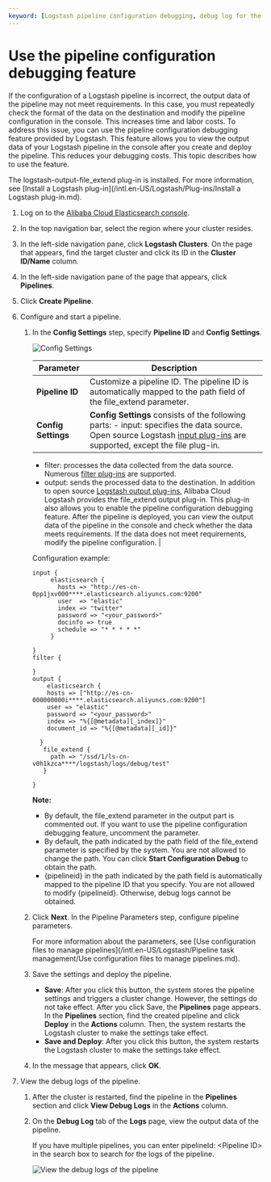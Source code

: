 ```yaml
---
keyword: [Logstash pipeline configuration debugging, debug log for the Logstash pipeline configuration]
---
```


# Use the pipeline configuration debugging feature

If the configuration of a Logstash pipeline is incorrect, the output data of the pipeline may not meet requirements. In this case, you must repeatedly check the format of the data on the destination and modify the pipeline configuration in the console. This increases time and labor costs. To address this issue, you can use the pipeline configuration debugging feature provided by Logstash. This feature allows you to view the output data of your Logstash pipeline in the console after you create and deploy the pipeline. This reduces your debugging costs. This topic describes how to use the feature.

The logstash-output-file\_extend plug-in is installed. For more information, see [Install a Logstash plug-in](/intl.en-US/Logstash/Plug-ins/Install a Logstash plug-in.md).

1.  Log on to the [Alibaba Cloud Elasticsearch console](https://elasticsearch.console.aliyun.com/#/home).

2.  In the top navigation bar, select the region where your cluster resides.

3.  In the left-side navigation pane, click **Logstash Clusters**. On the page that appears, find the target cluster and click its ID in the **Cluster ID/Name** column.

4.  In the left-side navigation pane of the page that appears, click **Pipelines**.

5.  Click **Create Pipeline**.

6.  Configure and start a pipeline.

    1.  In the **Config Settings** step, specify **Pipeline ID** and **Config Settings**.

        ![Config Settings](https://static-aliyun-doc.oss-accelerate.aliyuncs.com/assets/img/en-US/3016219061/p127138.png)

        |Parameter|Description|
        |---------|-----------|
        |**Pipeline ID**|Customize a pipeline ID. The pipeline ID is automatically mapped to the path field of the file\_extend parameter.|
        |**Config Settings**|**Config Settings** consists of the following parts:         -   input: specifies the data source. Open source Logstash [input plug-ins](https://www.elastic.co/guide/en/logstash/6.7/input-plugins.html) are supported, except the file plug-in.
        -   filter: processes the data collected from the data source. Numerous [filter plug-ins](https://www.elastic.co/guide/en/logstash/6.7/filter-plugins.html) are supported.
        -   output: sends the processed data to the destination. In addition to open source [Logstash output plug-ins](https://www.elastic.co/guide/en/logstash/6.7/output-plugins.html), Alibaba Cloud Logstash provides the file\_extend output plug-in. This plug-in also allows you to enable the pipeline configuration debugging feature. After the pipeline is deployed, you can view the output data of the pipeline in the console and check whether the data meets requirements. If the data does not meet requirements, modify the pipeline configuration. |

        Configuration example:

        ```
        input {
             elasticsearch {
               hosts => "http://es-cn-0pp1jxv000****.elasticsearch.aliyuncs.com:9200"
               user  => "elastic"
               index => "twitter"
               password => "<your_password>"
               docinfo => true
               schedule => "* * * * *"
             }
        
        }
        filter {
        
        }
        output {
            elasticsearch {
            hosts => ["http://es-cn-000000000i****.elasticsearch.aliyuncs.com:9200"]
            user => "elastic"
            password => "<your_password>"
            index => "%{[@metadata][_index]}"
            document_id => "%{[@metadata][_id]}"
        
          }
           file_extend {
             path => "/ssd/1/ls-cn-v0h1kzca****/logstash/logs/debug/test"
           }
        
        }
        ```

        **Note:**

        -   By default, the file\_extend parameter in the output part is commented out. If you want to use the pipeline configuration debugging feature, uncomment the parameter.
        -   By default, the path indicated by the path field of the file\_extend parameter is specified by the system. You are not allowed to change the path. You can click **Start Configuration Debug** to obtain the path.
        -   \{pipelineid\} in the path indicated by the path field is automatically mapped to the pipeline ID that you specify. You are not allowed to modify \{pipelineid\}. Otherwise, debug logs cannot be obtained.
    2.  Click **Next**. In the Pipeline Parameters step, configure pipeline parameters.

        For more information about the parameters, see [Use configuration files to manage pipelines](/intl.en-US/Logstash/Pipeline task management/Use configuration files to manage pipelines.md).

    3.  Save the settings and deploy the pipeline.

        -   **Save**: After you click this button, the system stores the pipeline settings and triggers a cluster change. However, the settings do not take effect. After you click Save, the **Pipelines** page appears. In the **Pipelines** section, find the created pipeline and click **Deploy** in the **Actions** column. Then, the system restarts the Logstash cluster to make the settings take effect.
        -   **Save and Deploy**: After you click this button, the system restarts the Logstash cluster to make the settings take effect.
    4.  In the message that appears, click **OK**.

7.  View the debug logs of the pipeline.

    1.  After the cluster is restarted, find the pipeline in the **Pipelines** section and click **View Debug Logs** in the **Actions** column.

    2.  On the **Debug Log** tab of the **Logs** page, view the output data of the pipeline.

        If you have multiple pipelines, you can enter pipelineId: <Pipeline ID\> in the search box to search for the logs of the pipeline.

        ![View the debug logs of the pipeline](https://static-aliyun-doc.oss-accelerate.aliyuncs.com/assets/img/en-US/3016219061/p127155.png)


